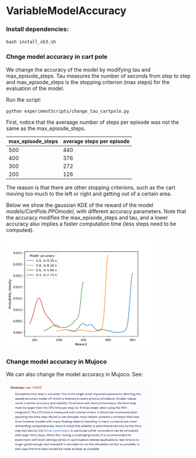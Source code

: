# VariableModelAccuracy

### Install dependencies:

```
bash install_sb3.sh
```

### Chnge model accuracy in cart pole 

We change the accuracy of the model by modifying tau and max_episode_steps.
Tau measures the number of seconds from step to step and max_episode_steps is the stopping criterion (max steps) for the evaluation of the model.

Run the script:
```
python experimentScripts/change_tau_cartpole.py
```

First, notice that the averaage number of steps per episode was not the same as the max_episode_steps.

| max_episode_steps | average steps per episode |
|-------------------|---------------------------|
| 500               | 440                       |
| 400               | 376                       |
| 300               | 272                       |
| 200               | 126                       |

The reason is that there are other stopping criterions, such as the cart moving too much to the left or right and getting out of a certain area. 


Below we show the gaussian KDE of the reward of the model <em>models/CartPole.PPOmodel</em>, with different accuracy parameters. Note that the accuracy modifies the max_episode_steps and tau, and a lower accuracy also implies a faster computation time (less steps need to be computed).

<img src="results/figures/model_accuracy_and_runtime.png" alt="drawing" width="400"/>



### Change model accuracy in Mujoco 

We can also change the model accuracy in Mujoco. See:

<img src="results/figures/mujoco_documentation_timestep.png" alt="drawing" width="400"/>


